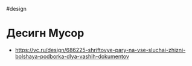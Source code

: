 #design

# Десигн Мусор

- https://vc.ru/design/686225-shriftovye-pary-na-vse-sluchai-zhizni-bolshaya-podborka-dlya-vashih-dokumentov